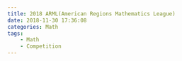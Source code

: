 ```yaml
---
title: 2018 ARML(American Regions Mathematics League)
date: 2018-11-30 17:36:08
categories: Math
tags:
    - Math
    - Competition
---
```

